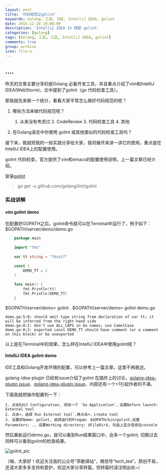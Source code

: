 ```yaml
---
layout: post
title: '代码规范之golint'
keywords: Golang, 工具, IDE, IntelliJ IDEA, golint
date: 2015-12-28 19:00:00
description: 'Intellij IDEA 15 搭配 golint'
categories: [golang]
tags: [Golang, 工具, 工具, IntelliJ IDEA, golint]
comments: true
group: archive
icon: file-o
---
```

....
----

昨天的文章主要分享的是Golang 必备开发工具，并且重点介绍了vim和IntelliJ IDEA(WebStorm)，文中提到了golint（go 代码检查工具）。

<!--more-->

那我就先来做一个统计，看看大家平常怎么做好代码规范的呢？
1. 哪些方法来做代码规范呢？
	
	1. 从来没有考虑过 2. CodeReview 3. 代码检查工具 4. 其他

2. 在Golang语言中你使用 golint 或其他类似的代码检查工具吗？

接下来，我就把我的一些实践分享给大家，我将展开来讲一讲它的使用，重点是在IntelliJ IDEA上的配置使用。

golint 代码检查，官方提供了vim和emacs的配置使用说明，上一篇文章已经介绍。

安装[golint](https://github.com/golang/lint)

> go get -u github.com/golang/lint/golint

### 实战讲解 ###

#### vim golint demo ####

在配置好GOPATH之后，golint命令就可以在Terminal中运行了，例子如下：
$GOPATH/server/demo/demo.go

```go
	package main
	
	import "fmt"
	
	var tt string = "fdsalf"
	
	const (
		DEMO_TT = 1
	)
	
	func main() {
		fmt.Println(tt)
		fmt.Println(DEMO_TT)
	}
```

$GOPATH/server/demo> golint .
$GOPATH/server/demo> golint demo.go

	demo.go:5:8: should omit type string from declaration of var tt; it will be inferred from the right-hand side
	demo.go:8:2: don't use ALL_CAPS in Go names; use CamelCase
	demo.go:8:2: exported const DEMO_TT should have comment (or a comment on this block) or be unexported

以上是在Terminal中的效果，怎么样在IntelliJ IDEA中使用golint呢？

#### IntelliJ IDEA golint demo ####

IDE工具和Golang开发环境的配置，可以参考上一篇文章，这里不再敖述。

golang-idea-plugin 已经有issue介绍了golint 在插件上的讨论，[golang-idea-plugin issue](https://github.com/go-lang-plugin-org/go-lang-idea-plugin/pull/1554)、[golang-idea-plugin issue](https://github.com/go-lang-plugin-org/go-lang-idea-plugin/issues/342)，内部还有一个+1引起作者的不满。

下面我就把操作配置列一下：

	1. 点击Edit Configuration, 添加一个 `Go Application`，设置Before launch: External tool
	2. 点击+，选择`Run External tool`,再点击+，create tool
	3. 设置好Name: golint, 选择运行的Progam: $GOPATH/bin/golint,设置Parameters: ., 设置Working directory: $FileDir$, 勾选上显示信息在console

然后重新运行demo.go，就可以看到Run结果窗口中，会多一个golint, 切换过去同样可以看到golint的检查结果。

![golint_pic]()

（嗨，大家好！欢迎关注我的公众号“茶歇驿站”，微信号“tech_tea”，原创不易，还请大家多多支持和爱护，欢迎大家分享转载，但转载时请注明出处~）